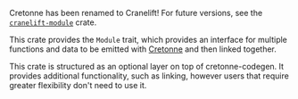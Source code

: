 Cretonne has been renamed to Cranelift! For future versions, see the
[`cranelift-module`](https://crates.io/crates/cranelift-module) crate.

This crate provides the `Module` trait, which provides an interface for
multiple functions and data to be emitted with
[Cretonne](https://crates.io/crates/cretonne) and then linked together.

This crate is structured as an optional layer on top of cretonne-codegen.
It provides additional functionality, such as linking, however users that
require greater flexibility don't need to use it.
